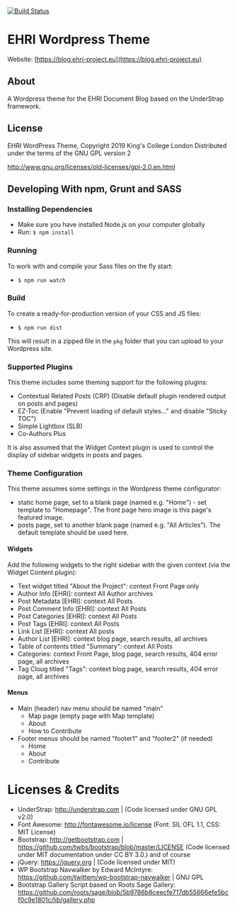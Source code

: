 [![Build Status](https://github.com/EHRI/ehri-document-blog-wordpress-theme/workflows/CI/badge.svg)](https://github.com/EHRI/ehri-document-blog-wordpress-theme/actions?query=workflow%3ACI)

# EHRI Wordpress Theme

Website: [https://blog.ehri-project.eu](https://blog.ehri-project.eu)

## About

A Wordpress theme for the EHRI Document Blog based on the UnderStrap framework.

## License
EHRI WordPress Theme, Copyright 2019 King's College London
Distributed under the terms of the GNU GPL version 2

http://www.gnu.org/licenses/old-licenses/gpl-2.0.en.html

## Developing With npm, Grunt and SASS

### Installing Dependencies
- Make sure you have installed Node.js on your computer globally
- Run: `$ npm install`

### Running
To work with and compile your Sass files on the fly start:

- `$ npm run watch`

### Build
To create a ready-for-production version of your CSS and JS files:

- `$ npm run dist`

This will result in a zipped file in the `pkg` folder that you can upload to your Wordpress site.

### Supported Plugins

This theme includes some theming support for the following plugins:

 - Contextual Related Posts (CRP) (Disable default plugin rendered output on posts and pages)
 - EZ-Toc (Enable "Prevent loading of default styles..." and disable "Sticky TOC")
 - Simple Lightbox (SLB)
 - Co-Authors Plus

It is also assumed that the Widget Context plugin is used to control the display of sidebar widgets in posts and pages.

### Theme Configuration

This theme assumes some settings in the Wordpress theme configurator:

 - static home page, set to a blank page (named e.g. "Home") - set template to "Homepage". The front page
   hero image is this page's featured image.
 - posts page, set to another blank page (named e.g. "All Articles"). The default template should be used
   here.

#### Widgets

Add the following widgets to the right sidebar with the given context (via the Widget Content plugin):

 - Text widget titled "About the Project": context Front Page only
 - Author Info [EHRI]: context All Author archives
 - Post Metadata [EHRI]: context All Posts
 - Post Comment Info [EHRI]: context All Posts
 - Post Categories [EHRI]: context All Posts
 - Post Tags [EHRI]: context All Posts
 - Link List [EHRI]: context All posts
 - Author List [EHRI]: context blog page, search results, all archives
 - Table of contents titled "Summary": context All Posts
 - Categories: context Front Page, blog page, search results, 404 error page, all archives
 - Tag Cloug titled "Tags": context blog page, search results, 404 error page, all archives

#### Menus

 - Main (header) nav menu should be named "main"
   - Map page (empty page with Map template)
   - About
   - How to Contribute
 - Footer menus should be named "footer1" and "footer2" (if needed)
   - Home
   - About
   - Contribute

Licenses & Credits
=
- UnderStrap: http://understrap.com | (Code licensed under GNU GPL v2.0)
- Font Awesome: http://fontawesome.io/license (Font: SIL OFL 1.1, CSS: MIT License)
- Bootstrap: http://getbootstrap.com | https://github.com/twbs/bootstrap/blob/master/LICENSE (Code licensed under MIT documentation under CC BY 3.0.)
and of course
- jQuery: https://jquery.org | (Code licensed under MIT)
- WP Bootstrap Navwalker by Edward McIntyre: https://github.com/twittem/wp-bootstrap-navwalker | GNU GPL
- Bootstrap Gallery Script based on Roots Sage Gallery: https://github.com/roots/sage/blob/5b9786b8ceecfe717db55666efe5bcf0c9e1801c/lib/gallery.php

